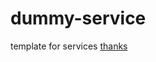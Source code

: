 # dummy-service
template for services
[thanks](https://gist.github.com/ilyasst/28bee4ee7ebb89e01284bc7e048346e9)
